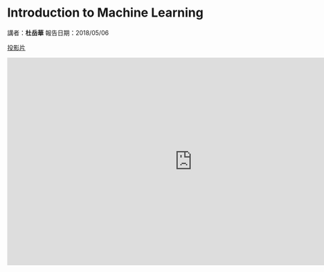# Introduction to Machine Learning

講者：**杜岳華**
報告日期：2018/05/06

[投影片](https://github.com/forrestning/PyToychTaichungMeetUp/raw/master/MeetUp01/20180506_data-science-and-machine-learning.pptx)

<iframe width="854" height="480" src="https://www.youtube.com/embed/fTaZTDyzbXg" frameborder="0" allow="autoplay; encrypted-media" allowfullscreen></iframe>